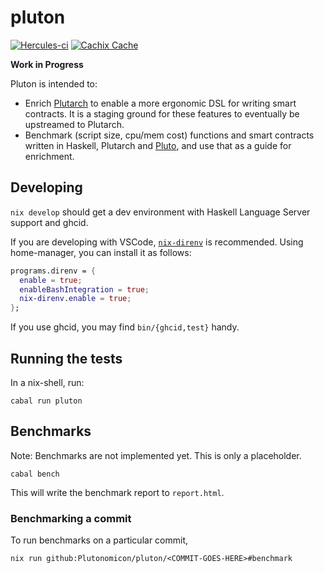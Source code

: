 # pluton

[![Hercules-ci][Herc badge]][Herc link]
[![Cachix Cache][Cachix badge]][Cachix link]

[Herc badge]: https://img.shields.io/badge/ci--by--hercules-green.svg
[Herc link]: https://hercules-ci.com/github/Plutonomicon/pluton
[Cachix badge]: https://img.shields.io/badge/cachix-public--plutonomicon-blue.svg
[Cachix link]: https://public-plutonomicon.cachix.org 

**Work in Progress**

Pluton is intended to:

- Enrich [Plutarch](https://github.com/Plutonomicon/plutarch) to enable a more ergonomic DSL for writing smart contracts. It is a staging ground for these features to eventually be upstreamed to Plutarch. 
- Benchmark (script size, cpu/mem cost) functions and smart contracts written in Haskell, Plutarch and [Pluto](https://github.com/Plutonomicon/pluto), and use that as a guide for enrichment.

## Developing

`nix develop` should get a dev environment with Haskell Language Server support and ghcid.

If you are developing with VSCode, [`nix-direnv`](https://github.com/nix-community/nix-direnv) is recommended. Using home-manager, you can install it as follows:

```nix
programs.direnv = {
  enable = true;
  enableBashIntegration = true;
  nix-direnv.enable = true;
};
```

If you use ghcid, you may find `bin/{ghcid,test}` handy.

## Running the tests

In a nix-shell, run:

```
cabal run pluton
```

## Benchmarks

Note: Benchmarks are not implemented yet. This is only a placeholder.

```
cabal bench
```

This will write the benchmark report to `report.html`.

### Benchmarking a commit

To run benchmarks on a particular commit,

```
nix run github:Plutonomicon/pluton/<COMMIT-GOES-HERE>#benchmark
```
